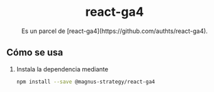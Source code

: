 <h1 align="center">
  react-ga4
</h1>

<p align="center">
  Es un parcel de [react-ga4](https://github.com/authts/react-ga4).
</p>

## Cómo se usa

1. Instala la dependencia mediante
   ```bash
   npm install --save @magnus-strategy/react-ga4
   ```
